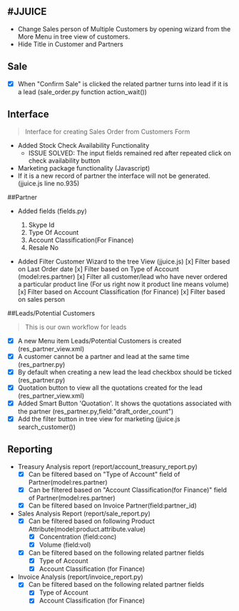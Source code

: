 #JJUICE
------

- Change Sales person of Multiple Customers by opening wizard from the More Menu in tree view of customers. 
- Hide Title in Customer and Partners

## Sale

- [x] When "Confirm Sale" is clicked the related partner turns into lead if it is a lead (sale_order.py function action_wait())

## Interface

> Interface for creating Sales Order from Customers Form

- Added Stock Check Availability Functionality
	* ISSUE SOLVED: The input fields remained red after repeated click on check availability button
- Marketing package functionality (Javascript)
- If it is a new record of partner the interface will not be generated. (jjuice.js line no.935)
 	 

##Partner

- Added fields (fields.py)
	1. Skype Id
	2. Type Of Account
	3. Account Classification(For Finance)
	4. Resale No
	
- Added Filter Customer Wizard to the tree View (jjuice.js)
	[x] Filter based on Last Order date
	[x] Filter based on Type of Account (model:res.partner)
	[x] Filter all customer/lead who have never ordered a particular product line (For us right now it product line means volume)
	[x] Filter based on  Account Classification (for Finance) 
	[x] Filter based on sales person 

##Leads/Potential Customers 

> This is our own workflow for leads

- [x] A new Menu item Leads/Potential Customers is created (res_partner_view.xml)
- [x] A customer cannot be a partner and lead at the same time (res_partner.py) 
- [x] By default when creating a new lead the lead checkbox should be ticked (res_partner.py)	
- [x] Quotation button to view all the quotations created for the lead (res_partner_view.xml)
- [x] Added Smart Button 'Quotation'. It shows the quotations associated with the partner (res_partner.py,field:"draft_order_count") 
- [x] Add the  filter button in tree view for marketing   (jjuice.js search_customer())

## Reporting

- Treasury Analysis report (report/account_treasury_report.py)
	- [x] Can be filtered based on "Type of Account" field of Partner(model:res.partner)
	- [x] Can be filtered based on "Account Classification(for Finance)" field of Partner(model:res.partner)
	- [x] Can be filtered based on Invoice Partner(field:partner_id)
- Sales Analysis Report (report/sale_report.py)
	- [x] Can be filtered based on following Product Attribute(model:product.attribute.value)
		- [x] Concentration (field:conc)
		- [x] Volume (field:vol)
	- [x] Can be filtered based on the following related partner fields
		- [x] Type of Account
		- [x] Account Classification (for Finance)
- Invoice Analysis (report/invoice_report.py)
	- [x] Can be filtered based on the following related partner fields
		- [x] Type of Account
		- [x] Account Classification (for Finance)